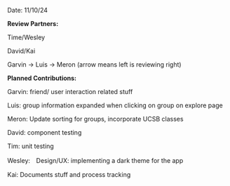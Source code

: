 Date: 11/10/24

**Review Partners:**

Time/Wesley

David/Kai

Garvin -> Luis -> Meron
(arrow means left is reviewing right)

**Planned Contributions:**

Garvin: friend/ user interaction related stuff

Luis: group information expanded when clicking on group on explore page

Meron: Update sorting for groups, incorporate UCSB classes

David: component testing

Tim: unit testing

Wesley:　Design/UX: implementing a dark theme for the app

Kai: Documents stuff and process tracking
